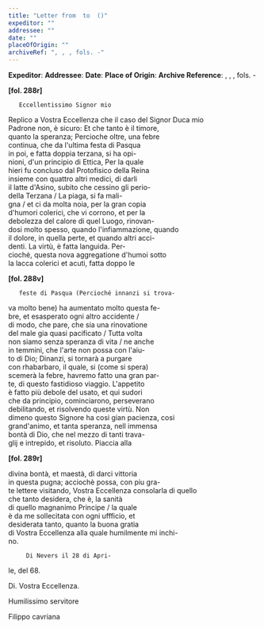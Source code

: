 ```yaml
---
title: "Letter from  to  ()"
expeditor: ""
addressee: ""
date: ""
placeOfOrigin: ""
archiveRef: ", , , fols. -"
---
```


**Expeditor**: 
**Addressee**: 
**Date**: 
**Place of Origin**: 
**Archive Reference**: , , , fols. -


   
     
       
**[fol. 288r]**

       Eccellentissimo Signor mio


         
Replico a Vostra Eccellenza che il caso del Signor Duca mio   
Padrone non, è sicuro: Et che tanto è il timore,   
quanto la speranza; Percioche oltre, una febre   
continua, che da l'ultima festa di Pasqua   
in poi, e fatta doppia terzana, si ha opi-  
nioni, d'un principio di Ettica, Per la quale   
hieri fu concluso dal Protofisico della Reina   
insieme con quattro altri medici, di darli   
il latte d'Asino, subito che cessino gli perio-  
 della Terzana / La piaga, si fa mali-  
gna / et ci da molta noia, per la gran copia   
d'humori colerici, che vi corrono, et per la   
debolezza del calore di quel Luogo, rinovan-  
dosi molto spesso, quando l'infiammazione, quando   
il dolore, in quella perte, et quando altri acci-  
denti. La virtù, è fatta languida. Per-  
cioché, questa nova aggregatione d'humoi sotto   
la lacca colerici et acuti, fatta doppo le


       
**[fol. 288v]**

       feste di Pasqua (Percioché innanzi si trova-  
va molto bene) ha aumentato molto questa fe-  
bre, et esasperato ogni altro accidente /   
di modo, che pare, che sia una rinovatione   
del male gia quasi pacificato / Tutta volta   
non siamo senza speranza di vita / ne anche   
in temmini, che l'arte non possa con l'aiu-  
to di Dio; Dinanzi, si tornarà a purgare   
con rhabarbaro, il quale, si (come si spera)   
scemerà la febre, havremo fatto una gran par-  
te, di questo fastidioso viaggio. L'appetito   
è fatto più debole del usato, et qui sudori   
che da principio, cominciarono, perseverano   
debilitando, et risolvendo queste virtù. Non   
dimeno questo Signore ha cosi gian pacienza, cosi   
grand'animo, et tanta speranza, nell immensa   
bontà di Dio, che nel mezzo di tanti trava-  
glij e intrepido, et risoluto. Piaccia alla


       
**[fol. 289r]**

         
divina bontà, et maestà, di darci vittoria   
in questa pugna; acciochè possa, con piu gra-  
te lettere visitando, Vostra Eccellenza consolarla di quello   
che tanto desidera, che è, la sanità   
di quello magnanimo Principe / la quale   
è da me sollecitata con ogni uffficio, et   
desiderata tanto, quanto la buona gratia   
di Vostra Eccellenza alla quale humilmente mi inchi-  
no.


       
         Di Nevers il 28 di Apri-  
le, del 68.
           
Di. Vostra Eccellenza.
           
Humilissimo servitore
           
Filippo cavriana
       


     
   
 